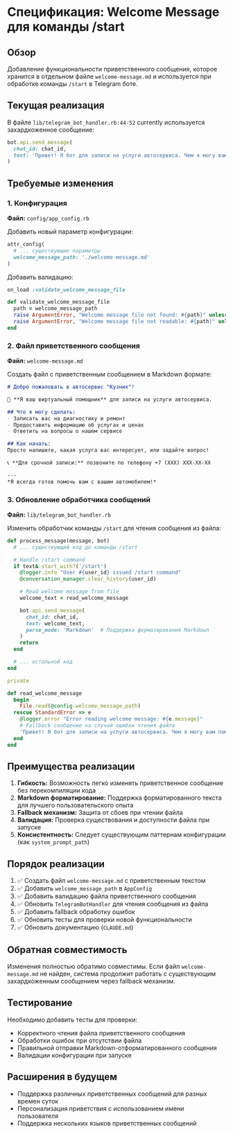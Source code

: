 # Спецификация: Welcome Message для команды /start

## Обзор

Добавление функциональности приветственного сообщения, которое хранится в отдельном файле `welcome-message.md` и используется при обработке команды `/start` в Telegram боте.

## Текущая реализация

В файле `lib/telegram_bot_handler.rb:44-52` currently используется захардкоженное сообщение:
```ruby
bot.api.send_message(
  chat_id: chat_id,
  text: 'Привет! Я бот для записи на услуги автосервиса. Чем я могу вам помочь?'
)
```

## Требуемые изменения

### 1. Конфигурация

**Файл:** `config/app_config.rb`

Добавить новый параметр конфигурации:
```ruby
attr_config(
  # ... существующие параметры
  welcome_message_path: './welcome-message.md'
)
```

Добавить валидацию:
```ruby
on_load :validate_welcome_message_file

def validate_welcome_message_file
  path = welcome_message_path
  raise ArgumentError, "Welcome message file not found: #{path}" unless File.exist?(path)
  raise ArgumentError, "Welcome message file not readable: #{path}" unless File.readable?(path)
end
```

### 2. Файл приветственного сообщения

**Файл:** `welcome-message.md`

Создать файл с приветственным сообщением в Markdown формате:
```markdown
# Добро пожаловать в автосервис "Кузник"!

🔧 **Я ваш виртуальный помощник** для записи на услуги автосервиса.

## Что я могу сделать:
- Записать вас на диагностику и ремонт
- Предоставить информацию об услугах и ценах
- Ответить на вопросы о нашем сервисе

## Как начать:
Просто напишите, какая услуга вас интересует, или задайте вопрос!

📞 **Для срочной записи:** позвоните по телефону +7 (XXX) XXX-XX-XX

---
*Я всегда готов помочь вам с вашим автомобилем!*
```

### 3. Обновление обработчика сообщений

**Файл:** `lib/telegram_bot_handler.rb`

Изменить обработчик команды `/start` для чтения сообщения из файла:

```ruby
def process_message(message, bot)
  # ... существующий код до команды /start

  # Handle /start command
  if text&.start_with?('/start')
    @logger.info "User #{user_id} issued /start command"
    @conversation_manager.clear_history(user_id)

    # Read welcome message from file
    welcome_text = read_welcome_message

    bot.api.send_message(
      chat_id: chat_id,
      text: welcome_text,
      parse_mode: 'Markdown'  # Поддержка форматирования Markdown
    )
    return
  end

  # ... остальной код
end

private

def read_welcome_message
  begin
    File.read(@config.welcome_message_path)
  rescue StandardError => e
    @logger.error "Error reading welcome message: #{e.message}"
    # Fallback сообщение на случай ошибки чтения файла
    'Привет! Я бот для записи на услуги автосервиса. Чем я могу вам помочь?'
  end
end
```

## Преимущества реализации

1. **Гибкость:** Возможность легко изменять приветственное сообщение без перекомпиляции кода
2. **Markdown форматирование:** Поддержка форматированного текста для лучшего пользовательского опыта
3. **Fallback механизм:** Защита от сбоев при чтении файла
4. **Валидация:** Проверка существования и доступности файла при запуске
5. **Консистентность:** Следует существующим паттернам конфигурации (как `system_prompt_path`)

## Порядок реализации

1. ✅ Создать файл `welcome-message.md` с приветственным текстом
2. ✅ Добавить `welcome_message_path` в `AppConfig`
3. ✅ Добавить валидацию файла приветственного сообщения
4. ✅ Обновить `TelegramBotHandler` для чтения сообщения из файла
5. ✅ Добавить fallback обработку ошибок
6. ✅ Обновить тесты для проверки новой функциональности
7. ✅ Обновить документацию (`CLAUDE.md`)

## Обратная совместимость

Изменения полностью обратимо совместимы. Если файл `welcome-message.md` не найден, система продолжит работать с существующим захардкоженным сообщением через fallback механизм.

## Тестирование

Необходимо добавить тесты для проверки:
- Корректного чтения файла приветственного сообщения
- Обработки ошибок при отсутствии файла
- Правильной отправки Markdown-отформатированного сообщения
- Валидации конфигурации при запуске

## Расширения в будущем

- Поддержка различных приветственных сообщений для разных времен суток
- Персонализация приветствия с использованием имени пользователя
- Поддержка нескольких языков приветственных сообщений